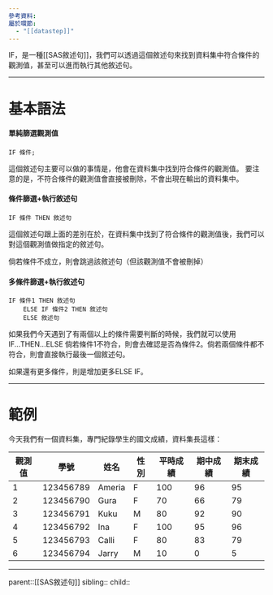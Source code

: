 ```yaml
---
參考資料: 
屬於環節:
  - "[[datastep]]"
---
```

IF，是一種[[SAS敘述句]]，我們可以透過這個敘述句來找到資料集中符合條件的觀測值，甚至可以進而執行其他敘述句。
- - -
# 基本語法
#### 單純篩選觀測值
```SAS
IF 條件;
```
這個敘述句主要可以做的事情是，他會在資料集中找到符合條件的觀測值。
要注意的是，不符合條件的觀測值會直接被刪除，不會出現在輸出的資料集中。
#### 條件篩選+執行敘述句
```SAS
IF 條件 THEN 敘述句
```
這個敘述句跟上面的差別在於，在資料集中找到了符合條件的觀測值後，我們可以對這個觀測值做指定的敘述句。

倘若條件不成立，則會跳過該敘述句（但該觀測值不會被刪掉）
#### 多條件篩選+執行敘述句
```SAS
IF 條件1 THEN 敘述句
	ELSE IF 條件2 THEN 敘述句
	ELSE 敘述句
```
如果我們今天遇到了有兩個以上的條件需要判斷的時候，我們就可以使用IF...THEN...ELSE
倘若條件1不符合，則會去確認是否為條件2。倘若兩個條件都不符合，則會直接執行最後一個敘述句。

如果還有更多條件，則是增加更多ELSE IF。
- - -
# 範例
今天我們有一個資料集，專門紀錄學生的國文成績，資料集長這樣：

| 觀測值 | 學號        | 姓名     | 性別  | 平時成績 | 期中成績 | 期末成績 |
| --- | --------- | ------ | --- | ---- | ---- | ---- |
| 1   | 123456789 | Ameria | F   | 100  | 96   | 95   |
| 2   | 123456790 | Gura   | F   | 70   | 66   | 79   |
| 3   | 123456791 | Kuku   | M   | 80   | 92   | 90   |
| 4   | 123456792 | Ina    | F   | 100  | 95   | 96   |
| 5   | 123456793 | Calli  | F   | 80   | 83   | 79   |
| 6   | 123456794 | Jarry  | M   | 10   | 0    | 5    |


- - -
parent::[[SAS敘述句]]
sibling::
child::